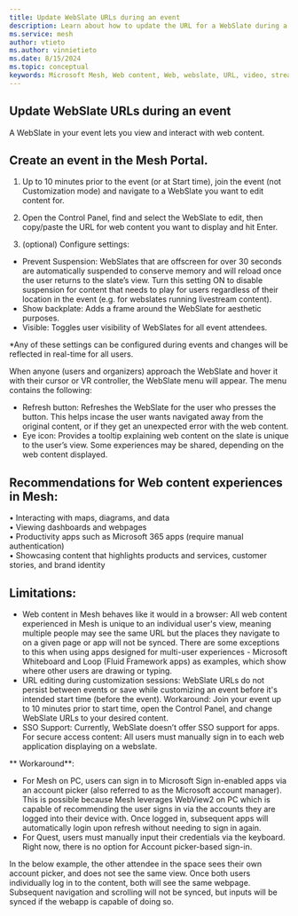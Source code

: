 ```yaml
---
title: Update WebSlate URLs during an event
description: Learn about how to update the URL for a WebSlate during a Mesh event.
ms.service: mesh
author: vtieto
ms.author: vinnietieto
ms.date: 8/15/2024
ms.topic: conceptual
keywords: Microsoft Mesh, Web content, Web, webslate, URL, video, streaming video, whiteboard
---
```


## Update WebSlate URLs during an event

A WebSlate in your event lets you view and interact with web content. 

## Create an event in the Mesh Portal.  

1. Up to 10 minutes prior to the event (or at Start time), join the event (not Customization mode) and navigate to a WebSlate you want to edit content for.  
 
1. Open the Control Panel, find and select the WebSlate to edit, then copy/paste the URL for web content you want to display and hit Enter. 
 
 
4. (optional) Configure settings: 

- Prevent Suspension: WebSlates that are offscreen for over 30 seconds are automatically suspended to conserve memory and will reload once the user returns to the slate’s view. Turn this setting ON to disable suspension for content that needs to play for users regardless of their location in the event (e.g. for webslates running livestream content).  
- Show backplate: Adds a frame around the WebSlate for aesthetic purposes.  
- Visible: Toggles user visibility of WebSlates for all event attendees. 

*Any of these settings can be configured during events and changes will be reflected in real-time for all users.  

When anyone (users and organizers) approach the WebSlate and hover it with their cursor or VR controller, the WebSlate menu will appear. The menu contains the following:  

- Refresh button: Refreshes the WebSlate for the user who presses the button. This helps incase the user wants navigated away from the original content, or if they get an unexpected error with the web content.  
- Eye icon: Provides a tooltip explaining web content on the slate is unique to the user’s view. Some experiences may be shared, depending on the web content displayed.    
 
## Recommendations for Web content experiences in Mesh:

•	Interacting with maps, diagrams, and data  
•	Viewing dashboards and webpages  
•	Productivity apps such as Microsoft 365 apps (require manual authentication)  
•	Showcasing content that highlights products and services, customer stories, and brand identity 
 
## Limitations:  

- Web content in Mesh behaves like it would in a browser: All web content experienced in Mesh is unique to an individual user's view, meaning multiple people may see the same URL but the places they navigate to on a given page or app will not be synced. There are some exceptions to this when using apps designed for multi-user experiences - Microsoft Whiteboard and Loop (Fluid Framework apps) as examples, which show where other users are drawing or typing.  
- URL editing during customization sessions: WebSlate URLs do not persist between events or save while customizing an event before it's intended start time (before the event). Workaround: Join your event up to 10 minutes prior to start time, open the Control Panel, and change WebSlate URLs to your desired content.  
- SSO Support: Currently, WebSlate doesn’t offer SSO support for apps. For secure access content: All users must manually sign in to each web application displaying on a webslate.  
 
** Workaround**:

- For Mesh on PC, users can sign in to Microsoft Sign in-enabled apps via an account picker (also referred to as the Microsoft account manager). This is possible because Mesh leverages WebView2 on PC which is capable of recommending the user signs in via the accounts they are logged into their device with. Once logged in, subsequent apps will automatically login upon refresh without needing to sign in again. 
- For Quest, users must manually input their credentials via the keyboard. Right now, there is no option for Account picker-based sign-in.  
 
In the below example, the other attendee in the space sees their own account picker, and does not see the same view. Once both users individually log in to the content, both will see the same webpage. Subsequent navigation and scrolling will not be synced, but inputs will be synced if the webapp is capable of doing so.  